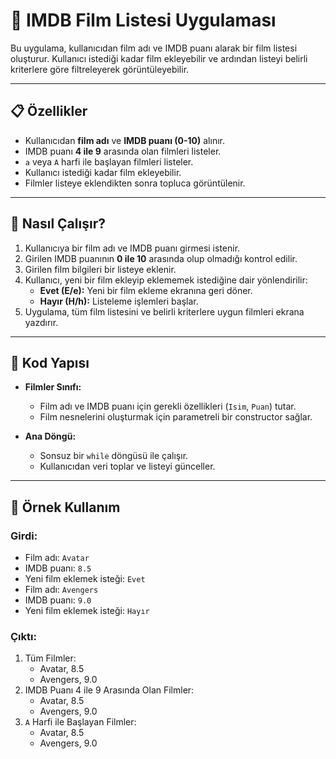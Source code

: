 # 🎥 IMDB Film Listesi Uygulaması

Bu uygulama, kullanıcıdan film adı ve IMDB puanı alarak bir film listesi oluşturur. Kullanıcı istediği kadar film ekleyebilir ve ardından listeyi belirli kriterlere göre filtreleyerek görüntüleyebilir.

---

## 📋 Özellikler
- Kullanıcıdan **film adı** ve **IMDB puanı (0-10)** alınır.
- IMDB puanı **4 ile 9** arasında olan filmleri listeler.
- `a` veya `A` harfi ile başlayan filmleri listeler.
- Kullanıcı istediği kadar film ekleyebilir.
- Filmler listeye eklendikten sonra topluca görüntülenir.

---

## 🚀 Nasıl Çalışır?
1. Kullanıcıya bir film adı ve IMDB puanı girmesi istenir.
2. Girilen IMDB puanının **0 ile 10** arasında olup olmadığı kontrol edilir.
3. Girilen film bilgileri bir listeye eklenir.
4. Kullanıcı, yeni bir film ekleyip eklememek istediğine dair yönlendirilir:
   - **Evet (E/e):** Yeni bir film ekleme ekranına geri döner.
   - **Hayır (H/h):** Listeleme işlemleri başlar.
5. Uygulama, tüm film listesini ve belirli kriterlere uygun filmleri ekrana yazdırır.

---

## 📂 Kod Yapısı
- **Filmler Sınıfı:**
  - Film adı ve IMDB puanı için gerekli özellikleri (`Isim`, `Puan`) tutar.
  - Film nesnelerini oluşturmak için parametreli bir constructor sağlar.
  
- **Ana Döngü:**
  - Sonsuz bir `while` döngüsü ile çalışır.
  - Kullanıcıdan veri toplar ve listeyi günceller.

---

## 🎯 Örnek Kullanım

### Girdi:
- Film adı: `Avatar`
- IMDB puanı: `8.5`
- Yeni film eklemek isteği: `Evet`
- Film adı: `Avengers`
- IMDB puanı: `9.0`
- Yeni film eklemek isteği: `Hayır`

### Çıktı:
1. Tüm Filmler:
   - Avatar, 8.5
   - Avengers, 9.0
2. IMDB Puanı 4 ile 9 Arasında Olan Filmler:
   - Avatar, 8.5
   - Avengers, 9.0
3. `A` Harfi ile Başlayan Filmler:
   - Avatar, 8.5
   - Avengers, 9.0


